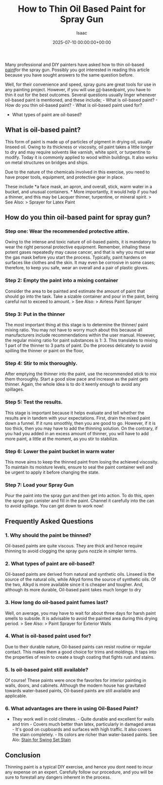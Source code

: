 ﻿---
title: How to Thin Oil Based Paint for Spray Gun
description: Many professional and DIY painters have asked how to thin oil-based paint for the spray gun. Possibly you got interested in reading this article because you...
slug: /how-to-thin-oil-based-paint-for-spray-gun/
date: 2025-07-10 00:00:00+00:00
lastmod: 2025-07-10 00:00:00+03:00
author: Isaac
categories:
- DIY Paintings
tags:
- diy-paintings
- oil
- paint
layout: post
---

Many professional and DIY painters have asked how to thin oil-based [paint](https://pestpolicy.com/airless-paint-sprayer-tips/)for the spray gun. Possibly you got interested in reading this article because you have sought answers to the same question before.

Well, for their convenience and speed, spray guns are great tools for use in any painting project. However, if you will use [oil](https://pestpolicy.com/best-oil-based-primer-for-cabinets/)-basedpaint, you have to thin it out for the best outcomes. Several questions usually linger whenever oil-based paint is mentioned, and these include; - What is oil-based paint? - How do you thin oil-based paint? - What is oil-based paint used for?

- What types of paint are oil-based?


##  What is oil-based paint?

This form of paint is made up of particles of pigment in drying oil, usually linseed oil. Owing to its thickness or viscosity, oil paint takes a little longer to dry and may require solvents like varnish, white spirit, or turpentine to modify. Today it is commonly applied to wood within buildings. It also works on metal structures on bridges and ships.

Due to the nature of the chemicals involved in this exercise, you need to have proper tools, equipment, and protective gear in place.

These include *a face mask, an apron, and overall, stick, warm water in a bucket, and unusual containers. * More importantly, it would help if you had a thinner, and this may be Lacquer thinner, turpentine, or mineral spirit. > See Also: > Sprayer for Latex Paint

##  How do you thin oil-based paint for spray gun?

###  Step one: Wear the recommended protective attire.

Owing to the intense and toxic nature of oil-based paints, it is mandatory to wear the right personal protective equipment. Remember, inhaling these potent gases repeatedly may cause cancer, and that is why you must wear the gas mask before you start the process. Typically, paint hardens on surfaces like clothes and the skin. It may even be corrosive in some cases; therefore, to keep you safe, wear an overall and a pair of plastic gloves.

###  Step 2: Empty the paint into a mixing container

Consider the area to be painted and estimate the amount of paint that should go into the task. Take a sizable container and pour in the paint, being careful not to exceed to amount. > See Also: > Airless Paint Sprayer

###  Step 3: Put in the thinner

The most important thing at this stage is to determine the thinner/ paint mixing ratio. You may not have to worry much about this because all manufacturers include recommendations within the user manual. However, the regular mixing ratio for paint substances is 1: 3. This translates to mixing 1 part of the thinner to 3 parts of paint. Do the process delicately to avoid spilling the thinner or paint on the floor,

###  Step 4: Stir to mix thoroughly.

After emptying the thinner into the paint, use the recommended stick to mix them thoroughly. Start a good slow pace and increase as the paint gets thinner. Again, the whole idea is to do it keenly enough to avoid any spillages.

###  Step 5: Test the results.

This stage is important because it helps evaluate and tell whether the results are in tandem with your expectations. First, drain the mixed paint down a funnel. If it runs smoothly, then you are good to go. However, if it is too thick, then you may have to add the thinning solution. On the contrary, if you had you added in an excess amount of thinner, you will have to add more paint, a little at the moment, as you stir to stabilize.


###  Step 6: Lower the paint bucket in warm water

This move aims to keep the thinned paint from losing the achieved viscosity. To maintain its moisture levels, ensure to seal the paint container well and be urgent to apply it before changing the state.

###  Step 7: Load your Spray Gun

Pour the paint into the spray gun and then get into action. To do this, open the spray gun canister and fill in the paint. Channel it carefully into the can to avoid spillage. You can get down to work now!

##  Frequently Asked Questions

###  1. Why should the paint be thinned?

Oil-based paints are quite viscous. They are thick and hence require thinning to avoid clogging the spray guns nozzle in simpler terms.

###  2. What types of paint are oil-based?

Oil-based paints are derived from natural and synthetic oils. Linseed is the source of the natural oils, while Alkyd forms the source of synthetic oils. Of the two, Alkyd is more available since it is cheaper and tougher. And, although its more durable, Oil-based paint takes much longer to dry

###  3. How long do oil-based paint fumes last?

Well, on average, you may have to wait for about three days for harsh paint smells to subside. It is advisable to avoid the painted area during this drying period. > See Also: > Paint Sprayer for Exterior Walls

###  4. What is oil-based paint used for?

Due to their durable nature, Oil-based paints can resist routine or regular contact. This makes them a good choice for trims and moldings. It taps into the properties of resin to create a tough coating that fights rust and stains.

###  5. Is oil-based paint still available?

Of course! These paints were once the favorites for interior painting in walls, doors, and cabinets. Although the modern house has gravitated towards water-based paints, Oil-based paints are still available and applicable.

###  6. What advantages are there in using Oil-Based Paint?

- They work well in cold climates. - Quite durable and excellent for walls and trim - Covers much better than latex, particularly in damaged areas - It's good on cupboards and surfaces with high traffic. It also covers the stain completely. - Its colors are richer than water-based paints. See Alo: [Stain for Swing Set Stain](https://pestpolicy.com/best-stain-for-swing-set/)

##  Conclusion

Thinning paint is a typical DIY exercise, and hence you dont need to incur any expense on an expert. Carefully follow our procedure, and you will be sure to forestall any dangers inherent in the process.

